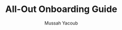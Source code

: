---
layout: guide
disabled: true
title: All-Out Onboarding Guide
shorttitle: Read This First! (placeholder)
author: Mussah Yacoub
excerpt: >
  This is a quick overview of some things you should do right now or that you
  should know exist.  It will direct you to more detailed information where
  necessary.
---